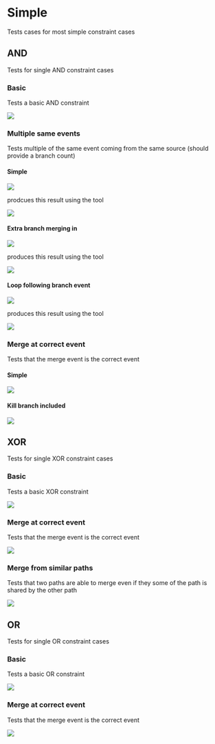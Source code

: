 # Simple
Tests cases for most simple constraint cases
## AND
Tests for single AND constraint cases
### Basic
Tests a basic AND constraint

![](/end-to-end-pumls/constraints/simple/AND/simple_AND.svg)
### Multiple same events
Tests multiple of the same event coming from the same source (should provide a branch count)

#### Simple
![](/end-to-end-pumls/constraints/simple/AND/multiple_same_event_AND.svg)

prodcues this result using the tool

![](/end-to-end-pumls/constraints/simple/AND/multiple_same_event_AND_equiv.svg)

#### Extra branch merging in
![](/end-to-end-pumls/constraints/simple/AND/multiple_same_event_AND_with_extra_branch.svg)

produces this result using the tool

![](/end-to-end-pumls/constraints/simple/AND/multiple_same_event_AND_with_extra_branch_equiv.svg)

#### Loop following branch event
![](/end-to-end-pumls/constraints/simple/AND/multiple_same_event_AND_with_self_loop.svg)

produces this result using the tool

![](/end-to-end-pumls/constraints/simple/AND/multiple_same_event_AND_with_self_loop_equiv.svg)

### Merge at correct event
Tests that the merge event is the correct event

#### Simple
![](/end-to-end-pumls/constraints/simple/AND/merge_at_correct_event_AND.svg)

#### Kill branch included
![](/end-to-end-pumls/constraints/simple/AND/merge_at_correct_event_AND_with_kill.svg)

## XOR
Tests for single XOR constraint cases
### Basic
Tests a basic XOR constraint

![](/end-to-end-pumls/constraints/simple/XOR/simple_XOR.svg)

### Merge at correct event
Tests that the merge event is the correct event

![](/end-to-end-pumls/constraints/simple/XOR/merge_at_correct_event_XOR.svg)

### Merge from similar paths
Tests that two paths are able to merge even if they some of the path is shared by the other path

![](/end-to-end-pumls/constraints/simple/XOR/merge_from_similar_paths_XOR.svg)

## OR
Tests for single OR constraint cases
### Basic
Tests a basic OR constraint

![](/end-to-end-pumls/constraints/simple/OR/simple_OR.svg)

### Merge at correct event
Tests that the merge event is the correct event

![](/end-to-end-pumls/constraints/simple/OR/merge_at_correct_event_OR.svg)